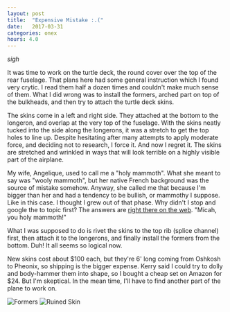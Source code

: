 ```yaml
---
layout: post
title:  "Expensive Mistake :.("
date:   2017-03-31 
categories: onex
hours: 4.0
---
```


*sigh*

It was time to work on the turtle deck, the round cover over the top of the rear fuselage.  That plans here had some general instruction which I found very crytic.  I read them half a dozen times and couldn't make much sense of them.  What I did wrong was to install the formers, arched part on top of the bulkheads, and then try to attach the turtle deck skins.

The skins come in a left and right side.  They attached at the bottom to the longeron, and overlap at the very top of the fuselage.  With the skins neatly tucked into the side along the longerons, it was a stretch to get the top holes to line up.  Despite hesitating after many attempts to apply moderate force, and deciding not to research, I force it.  And now I regret it.  The skins are stretched and wrinkled in ways that will look terrible on a highly visible part of the airplane.  

My wife, Angelique, used to call me a "holy mammoth".  What she meant to say was "wooly mammoth", but her native French background was the source of mistake somehow.  Anyway, she called me that because I'm bigger than her and had a tendency to be bullish, or mammothy I suppose.  Like in this case.  I thought I grew out of that phase.  Why didn't I stop and google the to topic first?  The answers are [right there on the web](http://www.sonexbuilders.net/viewtopic.php?f=5&t=3338).  "Micah, you holy mammoth!"  
        
What I was supposed to do is rivet the skins to the top rib (splice channel) first, then attach it to the longerons, and finally install the formers from the bottom.  Duh!  It all seems so logical now.

New skins cost about $100 each, but they're 6' long coming from Oshkosh to Pheonix, so shipping is the bigger expense. Kerry said I could try to dolly and body-hammer them into shape, so I bought a cheap set on Amazon for $24.  But I'm skeptical.  In the mean time, I'll have to find another part of the plane to work on.

![Formers](/onex/img/2017-03-31/1.jpg)
![Ruined Skin](/onex/img/2017-03-31/2.jpg)
